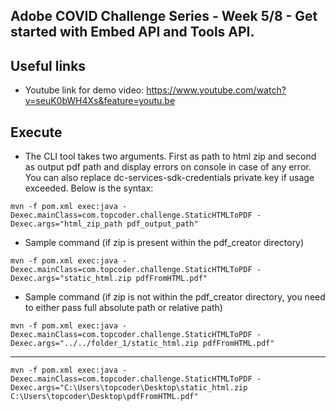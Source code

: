 ## Adobe COVID Challenge Series - Week 5/8 - Get started with Embed API and Tools API.

## Useful links

* Youtube link for demo video: https://www.youtube.com/watch?v=seuK0bWH4Xs&feature=youtu.be

## Execute

* The CLI tool takes two arguments. First as path to html zip and second as output pdf path and display errors on console in case of any error. You can also replace dc-services-sdk-credentials private key if usage exceeded. Below is the syntax:


```$xslt
mvn -f pom.xml exec:java -Dexec.mainClass=com.topcoder.challenge.StaticHTMLToPDF -Dexec.args="html_zip_path pdf_output_path"
```
* Sample command (if zip is present within the pdf_creator directory)

```$xslt
mvn -f pom.xml exec:java -Dexec.mainClass=com.topcoder.challenge.StaticHTMLToPDF -Dexec.args="static_html.zip pdfFromHTML.pdf"
```

* Sample command (if zip is not within the pdf_creator directory, you need to either pass full absolute path or relative path)


```$xslt
mvn -f pom.xml exec:java -Dexec.mainClass=com.topcoder.challenge.StaticHTMLToPDF -Dexec.args="../../folder_1/static_html.zip pdfFromHTML.pdf"
```

---------------------------------------------------------------------------------------------------

```$xslt
mvn -f pom.xml exec:java -Dexec.mainClass=com.topcoder.challenge.StaticHTMLToPDF -Dexec.args="C:\Users\topcoder\Desktop\static_html.zip C:\Users\topcoder\Desktop\pdfFromHTML.pdf"
```
